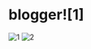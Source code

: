 # blogger![1]

![1](https://user-images.githubusercontent.com/82675874/218374985-5fa37630-6ff1-41bb-8c99-784eaa2b592c.jpg)
![2](https://user-images.githubusercontent.com/82675874/218375013-7b4565d8-0020-4585-9664-b8a255bac006.jpg)
